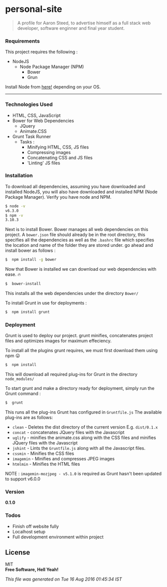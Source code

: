 # personal-site

> A profile for Aaron Steed, to advertise himself as a full stack web developer, software enginner and final year student.

### Requirements
This project requires the following :
- NodeJS
    - Node Package Manager (NPM)
        - Bower 
        - Grun

Install Node from [here!](https://nodejs.org/en/) depending on your OS.


---
### Technologies Used
- HTML, CSS, JavaScript
- Bower for Web Dependencies 
    - JQuery 
    - Animate.CSS
- Grunt Task Runner
    - Tasks :
        -  Minifying HTML, CSS, JS files
        -  Compressing images
        -  Concatenating CSS and JS files
        -  'Linting' JS files 

### Installation
To download all dependencies, assuming you have downloaded and installed NodeJS, you will also have downloaded and installed NPM (Node Package Manager). Verify you have node and NPM.

```sh
$ node -v
v6.3.0
$ npm -v 
3.10.3
```

Next is to install Bower. Bower manages all web dependencies on this project. A `bower.json` file should already be in the root directory, this specifies all the dependencies as well as the `.bashrc` file which specifies the location and name of the folder they are stored under. go ahead and install bower as follows :

```sh
$  npm install -g bower
```

Now that Bower is installed we can download our web dependencies with ease. :fire:
```sh
$  bower-install
```

This installs all the web dependencies under the directory `Bower/`

To install Grunt in use for deployments : 
```sh
$  npm install grunt
```


### Deployment
Grunt  is used to deploy our project. grunt minifies, concatenates project files and optimizes images for maximum effeciency. 

To install all the plugins grunt requires, we must first download them using npm :stuck_out_tongue:
```sh
$  npm install 
```

This will download all required plug-ins for Grunt in the directory `node_modules/`

To start grunt and make a directory ready for deployment, simply run the Grunt command :
```sh
$  grunt
```

This runs all the plug-ins Grunt has configured in `Gruntfile.js`
The available plug-ins are as follows:
- `clean` - Deletes the dist directory of the current version E.g. `dist/0.1.x`
- `concat` - concatenates JQuery files with the Javascript
- `uglify` - minifies the animate.css along with the CSS files and minifies JQuery files with the Javascript
- `jshint` - Lints the `Gruntfile.js` along with all the Javascript files.
- `cssmin` - Minifies the CSS files
- `imagemin` - Minifies and compresses JPEG images
- `htmlmin` - Minifies the HTML files

NOTE : `imagemin-mozjpeg - v5.1.0` is required as Grunt hasn't been updated to support v6.0.0
 
### Version
**0.1.0**

### Todos
 - Finish off website fully
 - Localhost setup
 - Full development environment within project

License
----

MIT     
**Free Software, Hell Yeah!**

*This file was generated on Tue 16 Aug 2016 01:45:34 IST*